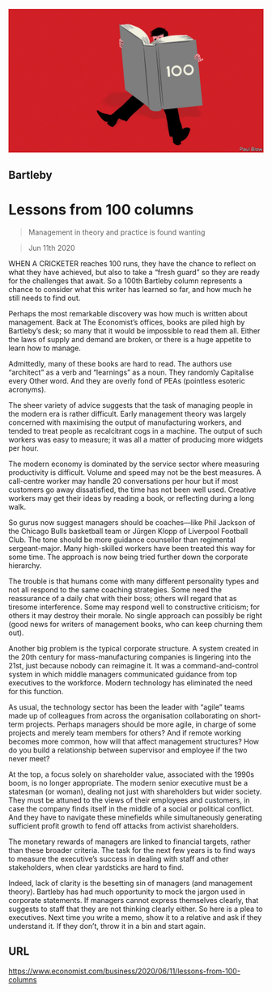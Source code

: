 ![](./images/20200613_WBD001_0.jpg)

## Bartleby

# Lessons from 100 columns

> Management in theory and practice is found wanting

> Jun 11th 2020

WHEN A CRICKETER reaches 100 runs, they have the chance to reflect on what they have achieved, but also to take a “fresh guard” so they are ready for the challenges that await. So a 100th Bartleby column represents a chance to consider what this writer has learned so far, and how much he still needs to find out.

Perhaps the most remarkable discovery was how much is written about management. Back at The Economist’s offices, books are piled high by Bartleby’s desk; so many that it would be impossible to read them all. Either the laws of supply and demand are broken, or there is a huge appetite to learn how to manage.

Admittedly, many of these books are hard to read. The authors use “architect” as a verb and “learnings” as a noun. They randomly Capitalise every Other word. And they are overly fond of PEAs (pointless esoteric acronyms).

The sheer variety of advice suggests that the task of managing people in the modern era is rather difficult. Early management theory was largely concerned with maximising the output of manufacturing workers, and tended to treat people as recalcitrant cogs in a machine. The output of such workers was easy to measure; it was all a matter of producing more widgets per hour.

The modern economy is dominated by the service sector where measuring productivity is difficult. Volume and speed may not be the best measures. A call-centre worker may handle 20 conversations per hour but if most customers go away dissatisfied, the time has not been well used. Creative workers may get their ideas by reading a book, or reflecting during a long walk.

So gurus now suggest managers should be coaches—like Phil Jackson of the Chicago Bulls basketball team or Jürgen Klopp of Liverpool Football Club. The tone should be more guidance counsellor than regimental sergeant-major. Many high-skilled workers have been treated this way for some time. The approach is now being tried further down the corporate hierarchy.

The trouble is that humans come with many different personality types and not all respond to the same coaching strategies. Some need the reassurance of a daily chat with their boss; others will regard that as tiresome interference. Some may respond well to constructive criticism; for others it may destroy their morale. No single approach can possibly be right (good news for writers of management books, who can keep churning them out).

Another big problem is the typical corporate structure. A system created in the 20th century for mass-manufacturing companies is lingering into the 21st, just because nobody can reimagine it. It was a command-and-control system in which middle managers communicated guidance from top executives to the workforce. Modern technology has eliminated the need for this function.

As usual, the technology sector has been the leader with “agile” teams made up of colleagues from across the organisation collaborating on short-term projects. Perhaps managers should be more agile, in charge of some projects and merely team members for others? And if remote working becomes more common, how will that affect management structures? How do you build a relationship between supervisor and employee if the two never meet?

At the top, a focus solely on shareholder value, associated with the 1990s boom, is no longer appropriate. The modern senior executive must be a statesman (or woman), dealing not just with shareholders but wider society. They must be attuned to the views of their employees and customers, in case the company finds itself in the middle of a social or political conflict. And they have to navigate these minefields while simultaneously generating sufficient profit growth to fend off attacks from activist shareholders.

The monetary rewards of managers are linked to financial targets, rather than these broader criteria. The task for the next few years is to find ways to measure the executive’s success in dealing with staff and other stakeholders, when clear yardsticks are hard to find.

Indeed, lack of clarity is the besetting sin of managers (and management theory). Bartleby has had much opportunity to mock the jargon used in corporate statements. If managers cannot express themselves clearly, that suggests to staff that they are not thinking clearly either. So here is a plea to executives. Next time you write a memo, show it to a relative and ask if they understand it. If they don’t, throw it in a bin and start again.

## URL

https://www.economist.com/business/2020/06/11/lessons-from-100-columns

